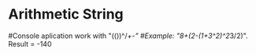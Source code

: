 # Arithmetic String
#Console aplication work with "(())^/*+-"
#Example: "8+(2-(1+3^2)^2*3/2)". Result = -140

